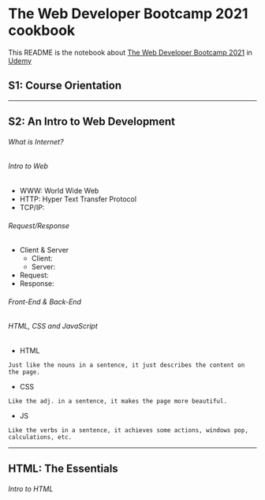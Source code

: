 # The Web Developer Bootcamp 2021 cookbook

This README is the notebook about [The Web Developer Bootcamp 2021](https://www.udemy.com/course/the-web-developer-bootcamp/) in [Udemy](https://www.udemy.com/)

## S1: Course Orientation

---

## S2: An Intro to Web Development

###### What is Internet?


###### Intro to Web
* WWW: World Wide Web
* HTTP: Hyper Text Transfer Protocol
* TCP/IP: 

###### Request/Response
* Client & Server
    - Client:
    - Server:
* Request:
* Response:

###### Front-End & Back-End


###### HTML, CSS and JavaScript
* HTML

```
Just like the nouns in a sentence, it just describes the content on the page.
```

* CSS
```
Like the adj. in a sentence, it makes the page more beautiful.
```
* JS
```
Like the verbs in a sentence, it achieves some actions, windows pop, calculations, etc.
```

---

## HTML: The Essentials

###### Intro to HTML
